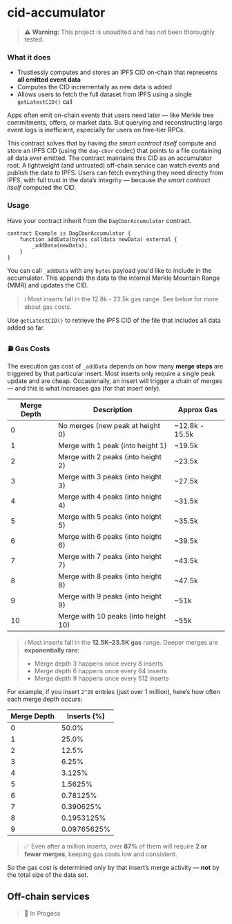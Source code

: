 # cid-accumulator

> ⚠️ **Warning:** This project is unaudited and has not been thoroughly tested.

### What it does

- Trustlessly computes and stores an IPFS CID on-chain that represents **all emitted event data**
- Computes the CID incrementally as new data is added
- Allows users to fetch the full dataset from IPFS using a single `getLatestCID()` call

Apps often emit on-chain events that users need later — like Merkle tree commitments, offers, or market data. But querying and reconstructing large event logs is inefficient, especially for users on free-tier RPCs.

This contract solves that by having _the smart contract itself_ compute and store an IPFS CID (using the `dag-cbor` codec) that points to a file containing all data ever emitted. The contract maintains this CID as an accumulator root. A lightweight (and untrusted) off-chain service can watch events and publish the data to IPFS. Users can fetch everything they need directly from IPFS, with full trust in the data’s integrity — because _the smart contract itself_ computed the CID.

### Usage

Have your contract inherit from the `DagCborAccumulator` contract.

```solidity
contract Example is DagCborAccumulator {
    function addData(bytes calldata newData) external {
        _addData(newData);
    }
}
```

You can call `_addData` with any `bytes` payload you'd like to include in the accumulator. This appends the data to the internal Merkle Mountain Range (MMR) and updates the CID.

> ℹ️ Most inserts fall in the 12.8k - 23.5k gas range. See below for more about gas costs.

Use `getLatestCID()` to retrieve the IPFS CID of the file that includes all data added so far.

### ⛽ Gas Costs

The execution gas cost of `_addData` depends on how many **merge steps** are triggered by that particular insert. Most inserts only require a single peak update and are cheap. Occasionally, an insert will trigger a chain of merges — and this is what increases gas (for that insert only).

| Merge Depth | Description                          | Approx Gas     |
| ----------- | ------------------------------------ | -------------- |
| 0           | No merges (new peak at height 0)     | ~12.8k - 15.5k |
| 1           | Merge with 1 peak (into height 1)    | ~19.5k         |
| 2           | Merge with 2 peaks (into height 2)   | ~23.5k         |
| 3           | Merge with 3 peaks (into height 3)   | ~27.5k         |
| 4           | Merge with 4 peaks (into height 4)   | ~31.5k         |
| 5           | Merge with 5 peaks (into height 5)   | ~35.5k         |
| 6           | Merge with 6 peaks (into height 6)   | ~39.5k         |
| 7           | Merge with 7 peaks (into height 7)   | ~43.5k         |
| 8           | Merge with 8 peaks (into height 8)   | ~47.5k         |
| 9           | Merge with 9 peaks (into height 9)   | ~51k           |
| 10          | Merge with 10 peaks (into height 10) | ~55k           |

> ℹ️ Most inserts fall in the **12.5K–23.5K gas** range. Deeper merges are **exponentially rare**:
>
> - Merge depth 3 happens once every 8 inserts
> - Merge depth 6 happens once every 64 inserts
> - Merge depth 9 happens once every 512 inserts

For example, if you insert `2^20` entries (just over 1 million), here’s how often each merge depth occurs:

| Merge Depth | Inserts (%) |
| ----------- | ----------- |
| 0           | 50.0%       |
| 1           | 25.0%       |
| 2           | 12.5%       |
| 3           | 6.25%       |
| 4           | 3.125%      |
| 5           | 1.5625%     |
| 6           | 0.78125%    |
| 7           | 0.390625%   |
| 8           | 0.1953125%  |
| 9           | 0.09765625% |

> ✅ Even after a million inserts, over **87%** of them will require **2 or fewer merges**, keeping gas costs low and consistent.

So the gas cost is determined only by that insert’s merge activity — **not** by the total size of the data set.

## Off-chain services

> 🚧 In Progess
